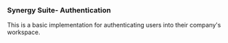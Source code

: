 ### Synergy Suite- Authentication

This is a basic implementation for authenticating users into their company's workspace.